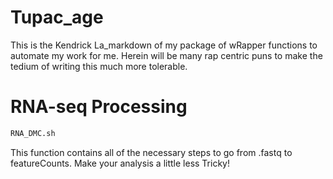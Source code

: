 # Tupac_age

This is the Kendrick La_markdown of my package of wRapper functions to automate my work for me. Herein will be many rap centric puns to make the tedium of writing this much more tolerable.

# RNA-seq Processing
```bash
RNA_DMC.sh
```
This function contains all of the necessary steps to go from .fastq to featureCounts.
Make your analysis a little less Tricky!
